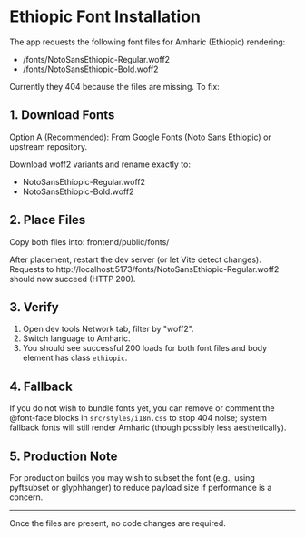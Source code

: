 # Ethiopic Font Installation

The app requests the following font files for Amharic (Ethiopic) rendering:

- /fonts/NotoSansEthiopic-Regular.woff2
- /fonts/NotoSansEthiopic-Bold.woff2

Currently they 404 because the files are missing. To fix:

## 1. Download Fonts

Option A (Recommended): From Google Fonts (Noto Sans Ethiopic) or upstream repository.

Download woff2 variants and rename exactly to:

- NotoSansEthiopic-Regular.woff2
- NotoSansEthiopic-Bold.woff2

## 2. Place Files

Copy both files into: frontend/public/fonts/

After placement, restart the dev server (or let Vite detect changes). Requests to http://localhost:5173/fonts/NotoSansEthiopic-Regular.woff2 should now succeed (HTTP 200).

## 3. Verify

1. Open dev tools Network tab, filter by "woff2".
2. Switch language to Amharic.
3. You should see successful 200 loads for both font files and body element has class `ethiopic`.

## 4. Fallback

If you do not wish to bundle fonts yet, you can remove or comment the @font-face blocks in `src/styles/i18n.css` to stop 404 noise; system fallback fonts will still render Amharic (though possibly less aesthetically).

## 5. Production Note

For production builds you may wish to subset the font (e.g., using pyftsubset or glyphhanger) to reduce payload size if performance is a concern.

---

Once the files are present, no code changes are required.
